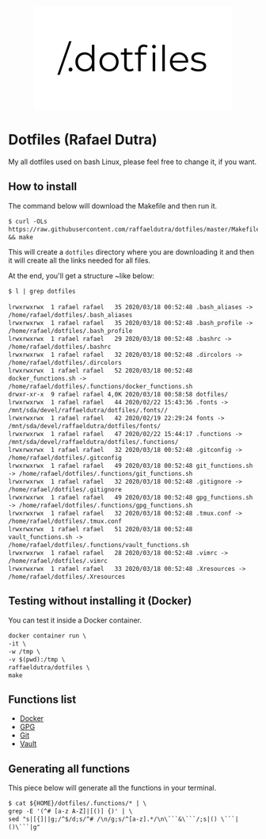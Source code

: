 <p align="center"><img src="https://github.com/raffaeldutra/dotfiles/blob/master/dotfiles.png" width="400"></p>

# Dotfiles (Rafael Dutra)

My all dotfiles used on bash Linux, please feel free to change it, if you want.

## How to install

The command below will download the Makefile and then run it.

```
$ curl -OLs https://raw.githubusercontent.com/raffaeldutra/dotfiles/master/Makefile && make
```

This will create a `dotfiles` directory where you are downloading it and then it will create all the links needed for all files.

At the end, you'll get a structure ~like below:

```
$ l | grep dotfiles

lrwxrwxrwx  1 rafael rafael   35 2020/03/18 00:52:48 .bash_aliases -> /home/rafael/dotfiles/.bash_aliases
lrwxrwxrwx  1 rafael rafael   35 2020/03/18 00:52:48 .bash_profile -> /home/rafael/dotfiles/.bash_profile
lrwxrwxrwx  1 rafael rafael   29 2020/03/18 00:52:48 .bashrc -> /home/rafael/dotfiles/.bashrc
lrwxrwxrwx  1 rafael rafael   32 2020/03/18 00:52:48 .dircolors -> /home/rafael/dotfiles/.dircolors
lrwxrwxrwx  1 rafael rafael   52 2020/03/18 00:52:48 docker_functions.sh -> /home/rafael/dotfiles/.functions/docker_functions.sh
drwxr-xr-x  9 rafael rafael 4,0K 2020/03/18 00:58:58 dotfiles/
lrwxrwxrwx  1 rafael rafael   44 2020/02/22 15:43:36 .fonts -> /mnt/sda/devel/raffaeldutra/dotfiles/.fonts//
lrwxrwxrwx  1 rafael rafael   42 2020/02/19 22:29:24 fonts -> /mnt/sda/devel/raffaeldutra/dotfiles/fonts/
lrwxrwxrwx  1 rafael rafael   47 2020/02/22 15:44:17 .functions -> /mnt/sda/devel/raffaeldutra/dotfiles/.functions/
lrwxrwxrwx  1 rafael rafael   32 2020/03/18 00:52:48 .gitconfig -> /home/rafael/dotfiles/.gitconfig
lrwxrwxrwx  1 rafael rafael   49 2020/03/18 00:52:48 git_functions.sh -> /home/rafael/dotfiles/.functions/git_functions.sh
lrwxrwxrwx  1 rafael rafael   32 2020/03/18 00:52:48 .gitignore -> /home/rafael/dotfiles/.gitignore
lrwxrwxrwx  1 rafael rafael   49 2020/03/18 00:52:48 gpg_functions.sh -> /home/rafael/dotfiles/.functions/gpg_functions.sh
lrwxrwxrwx  1 rafael rafael   32 2020/03/18 00:52:48 .tmux.conf -> /home/rafael/dotfiles/.tmux.conf
lrwxrwxrwx  1 rafael rafael   51 2020/03/18 00:52:48 vault_functions.sh -> /home/rafael/dotfiles/.functions/vault_functions.sh
lrwxrwxrwx  1 rafael rafael   28 2020/03/18 00:52:48 .vimrc -> /home/rafael/dotfiles/.vimrc
lrwxrwxrwx  1 rafael rafael   33 2020/03/18 00:52:48 .Xresources -> /home/rafael/dotfiles/.Xresources
```

## Testing without installing it (Docker)

You can test it inside a Docker container.

```
docker container run \
-it \
-w /tmp \
-v $(pwd):/tmp \
raffaeldutra/dotfiles \
make
```

## Functions list

* [Docker](docs/functions/docker.md)
* [GPG](docs/functions/gpg.md)
* [Git](docs/functions/git.md)
* [Vault](docs/functions/vault.md)

## Generating all functions

This piece below will generate all the functions in your terminal.

```
$ cat ${HOME}/dotfiles/.functions/* | \
grep -E '(^# [a-z A-Z]|[()] {)' | \
sed "s|[{]||g;/^$/d;s/^# /\n/g;s/^[a-z].*/\n\```&\```/;s|() \```|()\```|g"
```
